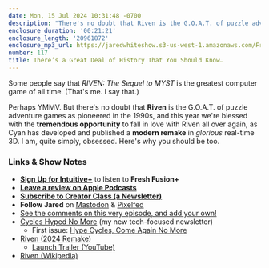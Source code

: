```yaml
---
date: Mon, 15 Jul 2024 10:31:48 -0700
description: "There's no doubt that Riven is the G.O.A.T. of puzzle adventure games as pioneered in the 1990s, and this year we're blessed with the tremendous opportunity to fall in love with Riven all over again, as Cyan has developed and published a modern remake in glorious real-time 3D."
enclosure_duration: '00:21:21'
enclosure_length: '20961872'
enclosure_mp3_url: https://jaredwhiteshow.s3-us-west-1.amazonaws.com/FreshFusion_Episode_117%20-%20Theres%20a%20Great%20Deal%20of%20History%20That%20You%20Should%20Know.mp3
number: 117
title: There’s a Great Deal of History That You Should Know…
---
```


Some people say that *RIVEN: The Sequel to MYST* is the greatest computer game of all time. (That's me. I say that.)

Perhaps YMMV. But there's no doubt that **Riven** is the G.O.A.T. of puzzle adventure games as pioneered in the 1990s, and this year we're blessed with the **tremendous opportunity** to fall in love with Riven all over again, as Cyan has developed and published a **modern remake** in *glorious* real-time 3D. I am, quite simply, obsessed. Here's why you should be too.

### Links & Show Notes

* **[Sign Up for Intuitive+](https://plus.intuitivefuture.com)** to listen to **Fresh Fusion+**
* **[Leave a review on Apple Podcasts](https://podcasts.apple.com/us/podcast/fresh-fusion/id1387528457)**
* **[Subscribe to Creator Class (a Newsletter)](https://jaredwhite.com/creator-class)**
* **Follow Jared** on [Mastodon](https://indieweb.social/@jaredwhite) & [Pixelfed](https://pixelfed.social/essentiallife)
* [See the comments on this very episode, and add your own!](https://jaredwhite.com/podcast/117)
* [Cycles Hyped No More](https://buttondown.email/theinternet) (my new tech-focused newsletter)
  * First issue: [Hype Cycles, Come Again No More](https://buttondown.email/theinternet/archive/hype-cycles-come-again-no-more/)
* [Riven \(2024 Remake\)](https://cyan.com/games/riven/)
  * [Launch Trailer \(YouTube\)](https://www.youtube.com/watch?v=LN1TQm942_U)
* [Riven \(Wikipedia\)](https://en.wikipedia.org/wiki/Riven) 
